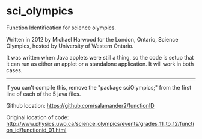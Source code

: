 sci_olympics
============

Function Identification for science olympics.

Written in 2012 by Michael Harwood for the London, Ontario, Science Olympics, hosted by University of Western Ontario.

It was written when Java applets were still a thing, so the code is setup that it can run as either an applet or a standalone application. It will work in both cases.

------------------
If you can't compile this, remove the "package sciOlympics;" from the first line of each of the 5 java files.

Github location: https://github.com/salamander2/functionID

Original location of code: http://www.physics.uwo.ca/science_olympics/events/grades_11_to_12/function_id/functionid_01.html
